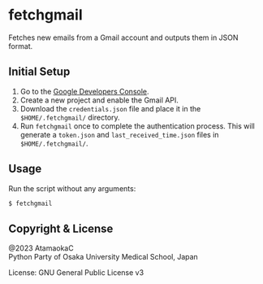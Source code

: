 # fetchgmail

Fetches new emails from a Gmail account and outputs them in JSON format.

## Initial Setup

1. Go to the [Google Developers Console](https://console.developers.google.com/).
2. Create a new project and enable the Gmail API.
3. Download the `credentials.json` file and place it in the `$HOME/.fetchgmail/` directory.
4. Run `fetchgmail` once to complete the authentication process.
This will generate a `token.json` and `last_received_time.json` files in `$HOME/.fetchgmail/`.

## Usage

Run the script without any arguments:

```bash
$ fetchgmail
```

## Copyright & License
@2023 AtamaokaC  
Python Party of Osaka University Medical School, Japan

License: GNU General Public License v3
